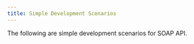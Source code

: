 ```yaml
---
title: Simple Development Scenarios
---
```

The following are simple development scenarios for SOAP API.
